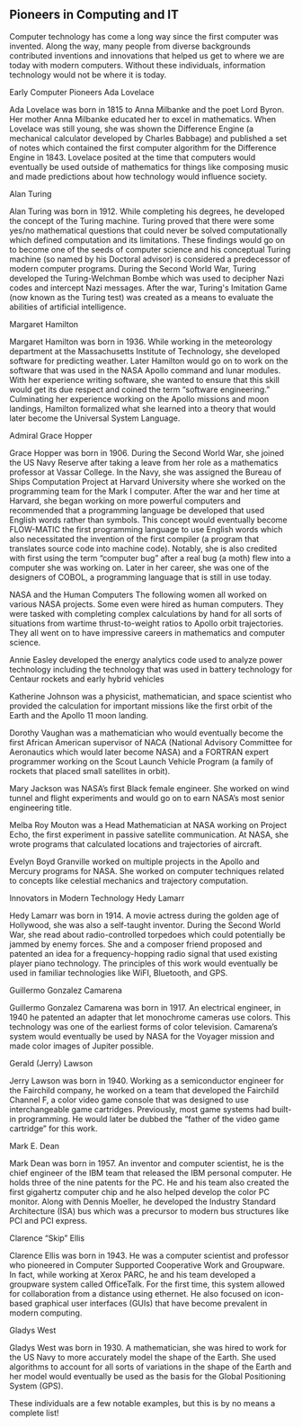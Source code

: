 ## Pioneers in Computing and IT

Computer technology has come a long way since the first computer was invented. Along the way, many people from diverse backgrounds contributed inventions and innovations that helped us get to where we are today with modern computers. Without these individuals, information technology would not be where it is today. 

Early Computer Pioneers
Ada Lovelace

Ada Lovelace was born in 1815 to Anna Milbanke and the poet Lord Byron. Her mother Anna Milbanke educated her to excel in mathematics. When Lovelace was still young, she was shown the Difference Engine (a mechanical calculator developed by Charles Babbage) and published a set of notes which contained the first computer algorithm for the Difference Engine in 1843. Lovelace posited at the time that computers would eventually be used outside of mathematics for things like composing music and made predictions about how technology would influence society. 

Alan Turing

Alan Turing was born in 1912. While completing his degrees, he developed the concept of the Turing machine. Turing proved that there were some yes/no mathematical questions that could never be solved computationally which defined computation and its limitations. These findings would go on to become one of the seeds of computer science and his conceptual Turing machine (so named by his Doctoral advisor) is considered a predecessor of modern computer programs. During the Second World War, Turing developed the Turing-Welchman Bombe which was used to decipher Nazi codes and intercept Nazi messages. After the war, Turing's Imitation Game (now known as the Turing test) was created as a means to evaluate the abilities of artificial intelligence. 

Margaret Hamilton

Margaret Hamilton was born in 1936. While working in the meteorology department at the Massachusetts Institute of Technology, she developed software for predicting weather. Later Hamilton would go on to work on the software that was used in the NASA Apollo command and lunar modules. With her experience writing software, she wanted to ensure that this skill would get its due respect and coined the term “software engineering.” Culminating her experience working on the Apollo missions and moon landings, Hamilton formalized what she learned into a theory that would later become the Universal System Language. 

Admiral Grace Hopper

Grace Hopper was born in 1906. During the Second World War, she joined the US Navy Reserve after taking a leave from her role as a mathematics professor at Vassar College. In the Navy, she was assigned the Bureau of Ships Computation Project at Harvard University where she worked on the programming team for the Mark I computer. After the war and her time at Harvard, she began working on more powerful computers and recommended that a programming language be developed that used English words rather than symbols. This concept would eventually become FLOW-MATIC the first programming language to use English words which also necessitated the invention of the first compiler (a program that translates source code into machine code). Notably, she is also credited with first using the term “computer bug” after a real bug (a moth) flew into a computer she was working on. Later in her career, she was one of the designers of COBOL, a programming language that is still in use today. 

NASA and the Human Computers 
The following women all worked on various NASA projects. Some even were hired as human computers. They were tasked with completing complex calculations by hand for all sorts of situations from wartime thrust-to-weight ratios to Apollo orbit trajectories. They all went on to have impressive careers in mathematics and computer science. 

Annie Easley developed the energy analytics code used to analyze power technology including the technology that was used in battery technology for Centaur rockets and early hybrid vehicles

Katherine Johnson was a physicist, mathematician, and space scientist who provided the calculation for important missions like the first orbit of the Earth and the Apollo 11 moon landing. 

Dorothy Vaughan was a mathematician who would eventually become the first African American supervisor of NACA (National Advisory Committee for Aeronautics which would later become NASA) and a FORTRAN expert programmer working on the Scout Launch Vehicle Program (a family of rockets that placed small satellites in orbit). 

Mary Jackson was NASA’s first Black female engineer. She worked on wind tunnel and flight experiments and would go on to earn NASA’s most senior engineering title. 

Melba Roy Mouton was a Head Mathematician at NASA working on Project Echo, the first experiment in passive satellite communication. At NASA, she wrote programs that calculated locations and trajectories of aircraft. 

Evelyn Boyd Granville worked on multiple projects in the Apollo and Mercury programs for NASA. She worked on computer techniques related to concepts like celestial mechanics and trajectory computation. 

Innovators in Modern Technology
Hedy Lamarr

Hedy Lamarr was born in 1914. A movie actress during the golden age of Hollywood, she was also a self-taught inventor. During the Second World War, she read about radio-controlled torpedoes which could potentially be jammed by enemy forces. She and a composer friend proposed and patented an idea for a frequency-hopping radio signal that used existing player piano technology. The principles of this work would eventually be used in familiar technologies like WiFI, Bluetooth, and GPS. 

Guillermo Gonzalez Camarena

Guillermo Gonzalez Camarena was born in 1917. An electrical engineer, in 1940 he patented an adapter that let monochrome cameras use colors. This technology was one of the earliest forms of color television. Camarena’s system would eventually be used by NASA for the Voyager mission and made color images of Jupiter possible.

Gerald (Jerry) Lawson 

Jerry Lawson was born in 1940. Working as a semiconductor engineer for the Fairchild company, he worked on a team that developed the Fairchild Channel F, a color video game console that was designed to use interchangeable game cartridges. Previously, most game systems had built-in programming. He would later be dubbed the “father of the video game cartridge” for this work. 

Mark E. Dean

Mark Dean was born in 1957. An inventor and computer scientist, he is the chief engineer of the IBM team that released the IBM personal computer. He holds three of the nine patents for the PC. He and his team also created the first gigahertz computer chip and he also helped develop the color PC monitor. Along with Dennis Moeller, he developed the Industry Standard Architecture (ISA) bus which was a precursor to modern bus structures like PCI and PCI express. 

Clarence “Skip” Ellis

Clarence Ellis was born in 1943. He was a computer scientist and professor who pioneered in Computer Supported Cooperative Work and Groupware. In fact, while working at Xerox PARC, he and his team developed a groupware system called OfficeTalk. For the first time, this system allowed for collaboration from a distance using ethernet. He also focused on icon-based graphical user interfaces (GUIs) that have become prevalent in modern computing. 

Gladys West

Gladys West was born in 1930. A mathematician, she was hired to work for the US Navy to more accurately model the shape of the Earth. She used algorithms to account for all sorts of variations in the shape of the Earth and her model would eventually be used as the basis for the Global Positioning System (GPS). 

These individuals are a few notable examples, but this is by no means a complete list!
